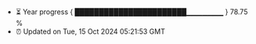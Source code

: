 - ⏳ Year progress { ███████████████████████▁▁▁▁▁▁▁ } 78.75 %
- ⏰ Updated on Tue, 15 Oct 2024 05:21:53 GMT

